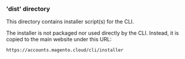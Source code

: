 ### 'dist' directory

This directory contains installer script(s) for the CLI.

The installer is not packaged nor used directly by the CLI. Instead, it
is copied to the main website under this URL:

```
https://accounts.magento.cloud/cli/installer
```
